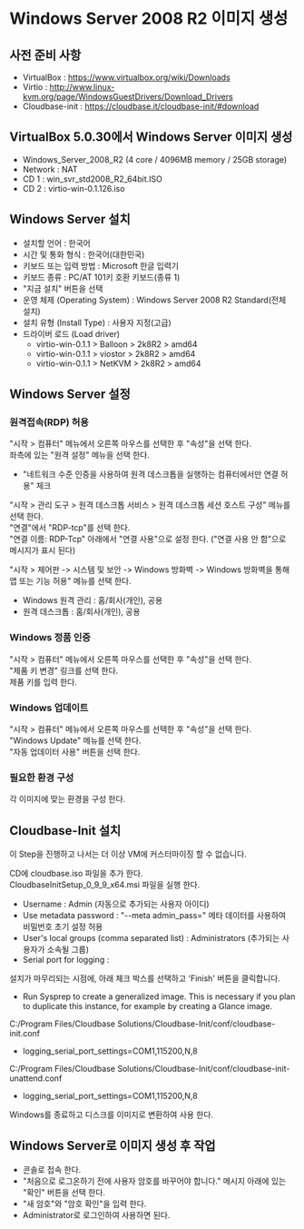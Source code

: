 # Windows Server 2008 R2 이미지 생성

## 사전 준비 사항

* VirtualBox : https://www.virtualbox.org/wiki/Downloads
* Virtio : http://www.linux-kvm.org/page/WindowsGuestDrivers/Download_Drivers
* Cloudbase-init : https://cloudbase.it/cloudbase-init/#download

## VirtualBox 5.0.30에서 Windows Server 이미지 생성

* Windows_Server_2008_R2 (4 core / 4096MB memory / 25GB storage)
* Network : NAT
* CD 1 : win_svr_std2008_R2_64bit.ISO
* CD 2 : virtio-win-0.1.126.iso

## Windows Server 설치

* 설치할 언어 : 한국어
* 시간 및 통화 형식 : 한국어(대한민국)
* 키보드 또는 입력 방법 : Microsoft 한글 입력기
* 키보드 종류 : PC/AT 101키 호환 키보드(종류 1)
* "지금 설치" 버튼을 선택
* 운영 체제 (Operating System) : Windows Server 2008 R2 Standard(전체 설치)
* 설치 유형 (Install Type) : 사용자 지정(고급)
* 드라이버 로드 (Load driver)
  * virtio-win-0.1.1 > Balloon > 2k8R2 > amd64
  * virtio-win-0.1.1 > viostor > 2k8R2 > amd64
  * virtio-win-0.1.1 > NetKVM > 2k8R2 > amd64

## Windows Server 설정

### 원격접속(RDP) 허용

"시작 > 컴퓨터" 메뉴에서 오른쪽 마우스를 선택한 후 "속성"을 선택 한다.  
좌측에 있는 "원격 설정" 메뉴을 선택 한다.  
* "네트워크 수준 인증을 사용하여 원격 데스크톱을 실행하는 컴퓨터에서만 연결 허용" 체크  
 
 
"시작 > 관리 도구 > 원격 데스크톱 서비스 > 원격 데스크톱 세션 호스트 구성" 메뉴를 선택 한다.  
"연결"에서 "RDP-tcp"를 선택 한다.  
"연결 이름: RDP-Tcp" 아래에서 "연결 사용"으로 설정 한다. ("연결 사용 안 함"으로 메시지가 표시 된다)  
 
"시작 > 제어판 -> 시스템 및 보안 -> Windows 방화벽 -> Windows 방화벽을 통해 앱 또는 기능 허용" 메뉴를 선택 한다.  
* Windows 원격 관리 : 홈/회사(개인), 공용  
* 원격 데스크톱 : 홈/회사(개인), 공용  

### Windows 정품 인증

"시작 > 컴퓨터" 메뉴에서 오른쪽 마우스를 선택한 후 "속성"을 선택 한다.  
"제품 키 변경" 링크를 선택 한다.  
제품 키를 입력 한다.

### Windows 업데이트

"시작 > 컴퓨터" 메뉴에서 오른쪽 마우스를 선택한 후 "속성"을 선택 한다.  
"Windows Update" 메뉴를 선택 한다.  
"자동 업데이터 사용" 버튼을 선택 한다.  

### 필요한 환경 구성

각 이미지에 맞는 환경을 구성 한다.

##  Cloudbase-Init 설치

이 Step을 진행하고 나서는 더 이상 VM에 커스터마이징 할 수 없습니다.  

CD에 cloudbase.iso 파일을 추가 한다.  
CloudbaseInitSetup_0_9_9_x64.msi 파일을 실행 한다.  
* Username : Admin (자동으로 추가되는 사용자 아이디)
* Use metadata password : "--meta admin_pass=" 메타 데이터를 사용하여 비밀번호 초기 설정 허용
* User's local groups (comma separated list) : Administrators (추가되는 사용자가 소속될 그룹)
* Serial port for logging :

설치가 마무리되는 시점에, 아래 체크 박스를 선택하고 'Finish' 버튼을 클릭합니다.  
* Run Sysprep to create a generalized image. This is necessary if you plan to duplicate this instance, for example by creating a Glance image.

C:/Program Files/Cloudbase Solutions/Cloudbase-Init/conf/cloudbase-init.conf  
* logging_serial_port_settings=COM1,115200,N,8

C:/Program Files/Cloudbase Solutions/Cloudbase-Init/conf/cloudbase-init-unattend.conf  
* logging_serial_port_settings=COM1,115200,N,8

Windows를 종료하고 디스크를 이미지로 변환하여 사용 한다.

## Windows Server로 이미지 생성 후 작업

* 콘솔로 접속 한다.
* "처음으로 로그온하기 전에 사용자 암호를 바꾸어야 합니다." 메시지 아래에 있는 "확인" 버튼을 선택 한다.
* "새 암호"와 "암호 확인"을 입력 한다.
* Administrator로 로그인하여 사용하면 된다.

